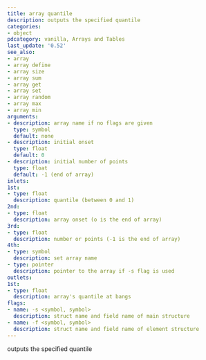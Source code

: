 ```yaml
---
title: array quantile
description: outputs the specified quantile
categories:
- object
pdcategory: vanilla, Arrays and Tables
last_update: '0.52'
see_also:
- array
- array define
- array size
- array sum
- array get
- array set
- array random
- array max
- array min
arguments:
- description: array name if no flags are given 
  type: symbol
  default: none
- description: initial onset 
  type: float
  default: 0
- description: initial number of points
  type: float
  default: -1 (end of array)
inlets:
1st:
- type: float
  description: quantile (between 0 and 1)
2nd:
- type: float
  description: array onset (o is the end of array)
3rd:
- type: float
  description: number or points (-1 is the end of array)
4th:
- type: symbol
  description: set array name
- type: pointer
  description: pointer to the array if -s flag is used
outlets:
1st:
- type: float
  description: array's quantile at bangs
flags:
- name: -s <symbol, symbol>
  description: struct name and field name of main structure
- name: -f <symbol, symbol>
  description: struct name and field name of element structure
---
```

outputs the specified quantile
